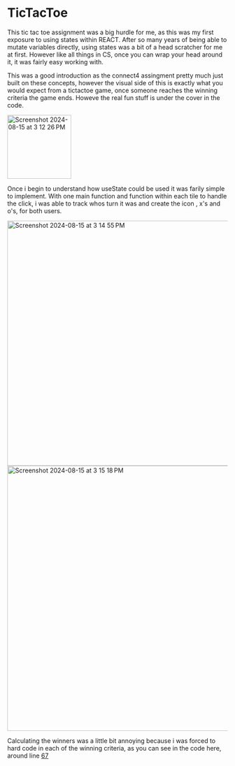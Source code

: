 <h1>TicTacToe</h1>
<p>This tic tac toe assignment was a big hurdle for me, as this was my first exposure to using states within REACT. After so many years of being able to mutate variables directly, using states was a bit of a head scratcher for me at first. However like all things in CS, once you can wrap your head around it, it was fairly easy working with.</p>
<p>This was a good introduction as the connect4 assingment pretty much just built on these concepts, however the visual side of this is exactly what you would expect from a tictactoe game, once someone reaches the winning criteria the game ends. Howeve the real fun stuff is under the cover in the code.</p>
<img width="146" alt="Screenshot 2024-08-15 at 3 12 26 PM" src="https://github.com/user-attachments/assets/7182b12c-73a2-4ab0-b19e-6366b75f4773">
<p>Once i begin to understand how useState could be used it was farily simple to implement. With one main function and function within each tile to handle the click, i was able to track whos turn it was and create the icon , x's and o's, for both users.</p>
<img width="561" alt="Screenshot 2024-08-15 at 3 14 55 PM" src="https://github.com/user-attachments/assets/ee0707bb-defe-46df-9ff8-a6fa6469e563">
<img width="607" alt="Screenshot 2024-08-15 at 3 15 18 PM" src="https://github.com/user-attachments/assets/15decff6-3796-41ec-bc95-cd5ed71ac228">
<p>Calculating the winners was a little bit annoying because i was forced to hard code in each of the winning criteria, as you can see in the code here, around line <a href="ticTacToe/src/app.js">67</a></p>
